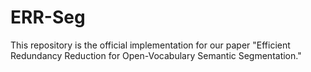 # ERR-Seg
This repository is the official implementation for our paper "Efficient Redundancy Reduction for Open-Vocabulary Semantic Segmentation."

